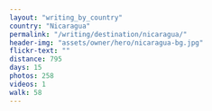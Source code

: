 ```yaml
---
layout: "writing_by_country"
country: "Nicaragua"
permalink: "/writing/destination/nicaragua/"
header-img: "assets/owner/hero/nicaragua-bg.jpg"
flickr-text: ""
distance: 795
days: 15
photos: 258
videos: 1
walk: 58
---
```

